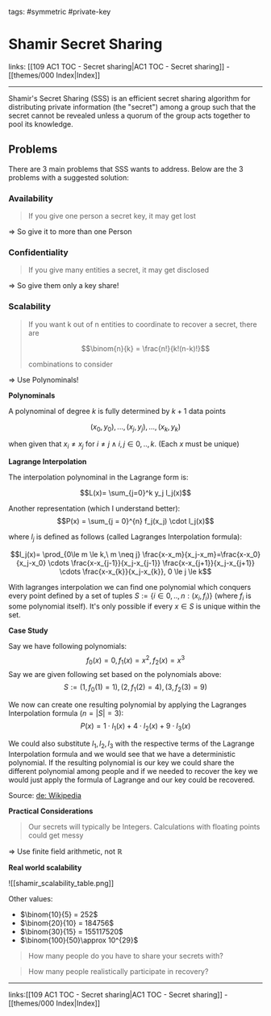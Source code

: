 tags: #symmetric #private-key

# Shamir Secret Sharing

links: [[109 AC1 TOC - Secret sharing|AC1 TOC - Secret sharing]] - [[themes/000 Index|Index]]

---

Shamir's Secret Sharing (SSS) is an efficient secret sharing algorithm for distributing private information (the "secret") among a group such that the secret cannot be revealed unless a quorum of the group acts together to pool its knowledge.

## Problems

There are 3 main problems that SSS wants to address. 
Below are the 3 problems with a suggested solution:

### Availability

> If you give one person a secret key, it may get lost

=> So give it to more than one Person

### Confidentiality

> If you give many entities a secret, it may get disclosed

=> So give them only a key share!

### Scalability

> If you want k out of n entities to coordinate to recover a secret, there are 
> 
> $$\binom{n}{k} = \frac{n!}{k!(n-k)!}$$
> 
> combinations to consider

=> Use Polynominals!

**Polynominals**

A polynominal of degree $k$ is fully determined by $k + 1$ data points 

$$(x_0,y_0), ...,(x_j,y_j),...,(x_k,y_k)$$

when given that $x_i \neq x_j$ for $i \neq j \land i,j \in 0,..,k$. (Each $x$ must be unique)

**Lagrange Interpolation**

The interpolation polynominal in the Lagrange form is:

$$L(x)= \sum_{j=0}^k y_j l_j(x)$$

Another representation (which I understand better):
$$P(x) = \sum_{j = 0}^{n} f_j(x_j) \cdot l_j(x)$$

where $l_j$ is defined as follows (called Lagranges Interpolation formula):

$$l_j(x)= \prod_{0\le m \le k,\ m \neq j} \frac{x-x_m}{x_j-x_m}=\frac{x-x_0}{x_j-x_0} \cdots \frac{x-x_{j-1}}{x_j-x_{j-1}} \frac{x-x_{j+1}}{x_j-x_{j+1}} \cdots \frac{x-x_{k}}{x_j-x_{k}}, 0 \le j \le k$$

With lagranges interpolation we can find one polynomial which conquers every point defined by a set of tuples $S := \{i \in 0,..,n: (x_i, f_i)\}$ (where $f_i$ is some polynomial itself). It's only possible if every $x \in S$ is unique within the set.

**Case Study**

Say we have following polynomials:
$$ f_0(x) = 0, f_1(x) = x^2, f_2(x) = x^3$$ 
Say we are given following set based on the polynomials above:
$$S := { (1, f_0(1) = 1), (2, f_1(2) = 4), (3, f_2(3) = 9) } $$

We now can create one resulting polynomial by applying the Lagranges Interpolation formula ($n = \vert S \vert = 3$):
$$P(x) = 1 \cdot l_1(x) + 4 \cdot l_2(x) + 9 \cdot l_3(x)$$

We could also substitute $l_1, l_2, l_3$ with the respective terms of the Lagrange Interpolation formula and we would see that we have a deterministic polynomial. If the resulting polynomial is our key we could share the different polynomial among people and if we needed to recover the key we would just apply the formula of Lagrange and our key could be recovered.

Source: [de: Wikipedia](https://de.wikipedia.org/wiki/Polynominterpolation)

**Practical Considerations**

> Our secrets will typically be Integers. Calculations with floating points could get messy

=> Use finite field arithmetic, not $\mathbb{R}$

**Real world scalability**

![[shamir_scalability_table.png]]

Other values:

- $\binom{10}{5} = 252$
- $\binom{20}{10} = 184756$
- $\binom{30}{15} = 155117520$
- $\binom{100}{50}\approx 10^{29}$

> How many people do you have to share your secrets with?

> How many people realistically participate in recovery?

---
links:[[109 AC1 TOC - Secret sharing|AC1 TOC - Secret sharing]] - [[themes/000 Index|Index]]